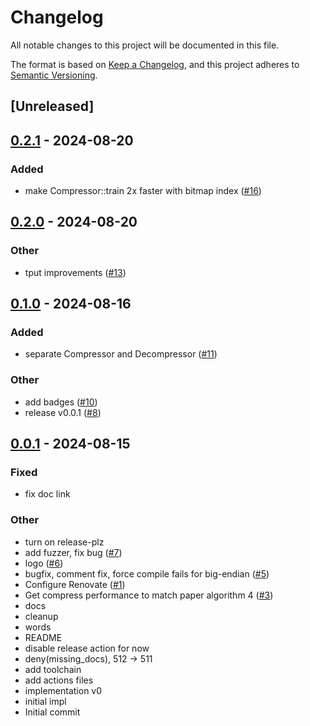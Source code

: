 # Changelog
All notable changes to this project will be documented in this file.

The format is based on [Keep a Changelog](https://keepachangelog.com/en/1.0.0/),
and this project adheres to [Semantic Versioning](https://semver.org/spec/v2.0.0.html).

## [Unreleased]

## [0.2.1](https://github.com/spiraldb/fsst/compare/v0.2.0...v0.2.1) - 2024-08-20

### Added
- make Compressor::train 2x faster with bitmap index ([#16](https://github.com/spiraldb/fsst/pull/16))

## [0.2.0](https://github.com/spiraldb/fsst/compare/v0.1.0...v0.2.0) - 2024-08-20

### Other
- tput improvements ([#13](https://github.com/spiraldb/fsst/pull/13))

## [0.1.0](https://github.com/spiraldb/fsst/compare/v0.0.1...v0.1.0) - 2024-08-16

### Added
- separate Compressor and Decompressor ([#11](https://github.com/spiraldb/fsst/pull/11))

### Other
- add badges ([#10](https://github.com/spiraldb/fsst/pull/10))
- release v0.0.1 ([#8](https://github.com/spiraldb/fsst/pull/8))

## [0.0.1](https://github.com/spiraldb/fsst/releases/tag/v0.0.1) - 2024-08-15

### Fixed
- fix doc link

### Other
- turn on release-plz
- add fuzzer, fix bug ([#7](https://github.com/spiraldb/fsst/pull/7))
- logo ([#6](https://github.com/spiraldb/fsst/pull/6))
- bugfix, comment fix, force compile fails for big-endian ([#5](https://github.com/spiraldb/fsst/pull/5))
- Configure Renovate ([#1](https://github.com/spiraldb/fsst/pull/1))
- Get compress performance to match paper algorithm 4 ([#3](https://github.com/spiraldb/fsst/pull/3))
- docs
- cleanup
- words
- README
- disable release action for now
- deny(missing_docs), 512 -> 511
- add toolchain
- add actions files
- implementation v0
- initial impl
- Initial commit
